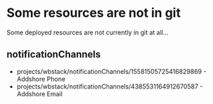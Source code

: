 # Some resources are not in git

Some deployed resources are not currently in git at all...

## notificationChannels

- projects/wbstack/notificationChannels/15581505725416829869 - Addshore Phone
- projects/wbstack/notificationChannels/4385531164912670587 - Addshore Email
